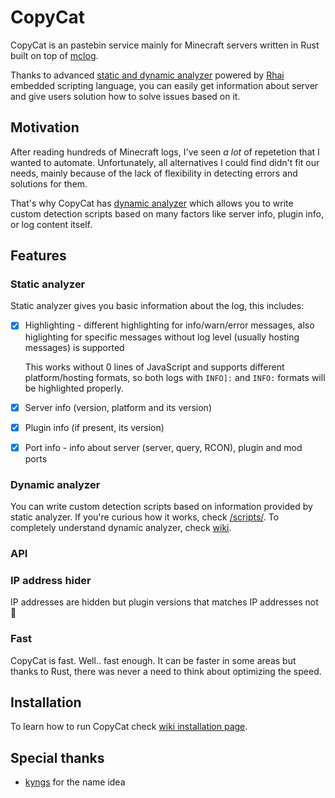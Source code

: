 # CopyCat
CopyCat is an pastebin service mainly for Minecraft servers written in Rust built on top of [mclog](https://github.com/quick-898/mclog).

Thanks to advanced [static and dynamic analyzer](https://github.com/quick-898/copycat/wiki/Analyzer) powered by [Rhai](https://rhai.rs/) embedded scripting language, you can easily get information about server and give users solution how to solve issues based on it.

## Motivation
After reading hundreds of Minecraft logs, I've seen *a lot* of repetetion that I wanted to automate. Unfortunately, all alternatives I could find didn't fit our needs, mainly because of the lack of flexibility in detecting errors and solutions for them.

That's why CopyCat has [dynamic analyzer](https://github.com/quick-898/copycat/wiki/Analyzer#Dynamic) which allows you to write custom detection scripts based on many factors like server info, plugin info, or log content itself.

## Features
### Static analyzer
Static analyzer gives you basic information about the log, this includes:
- [x] Highlighting - different highlighting for info/warn/error messages, also higlighting for specific messages without log level (usually hosting messages) is supported
  
  This works without 0 lines of JavaScript and supports different platform/hosting formats, so both logs with `INFO]:` and `INFO:` formats will be highlighted properly.
- [x] Server info (version, platform and its version)
- [x] Plugin info (if present, its version)
- [x] Port info - info about server (server, query, RCON), plugin and mod ports

### Dynamic analyzer
You can write custom detection scripts based on information provided by static analyzer. If you're curious how it works, check [/scripts/](/scripts/).
To completely understand dynamic analyzer, check [wiki](https://github.com/quick-898/copycat/wiki/Analyzer#Dynamic).

### API

### IP address hider
IP addresses are hidden but plugin versions that matches IP addresses not :tada:

### Fast
CopyCat is fast. Well.. fast enough. It can be faster in some areas but thanks to Rust, there was never a need to think about optimizing the speed.

## Installation
To learn how to run CopyCat check [wiki installation page](https://github.com/quick-898/copycat/wiki/Instalation).

## Special thanks
- [kyngs](https://github.com/kyngs) for the name idea
